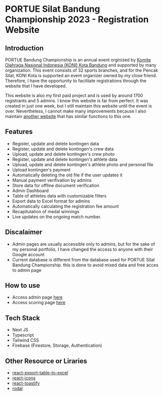 # PORTUE Silat Bandung Championship 2023 - Registration Website

## Introduction

PORTUE Bandung Championship is an annual event orginized by [Komite Olahraga Nasional Indonesia (KONI) Kota Bandung](https://portue.koni-kotabandung.or.id/) and supported by many organization. This event consists of 32 sports branches, and for the Pencak Silat, KONI Kota is supported an event organizer owned by my close friend. Therefore, I have the opportunity to facilitate registrations through the website that I have developed.

This website is also my first paid project and is used by around 1700 registrants and 5 admins. I know this website is far from perfect. It was created in just one week, but I still maintain this website until the event is over. Nevertheless, I cannot make many improvements because I also maintain [another website](https://github.com/irfansud2nd/kejurnas-asbd-2023) that has similar functions to this one.

## Features

- Register, update and delete kontingen data
- Register, update and delete kontingen's crew data
- Upload, update and delete kontingen's crew photo
- Register, update and delete kontingen's athlete data
- Upload, update and delete kontingen's athlete photo and personal file
- Upload kontingen's payment
- Automatically deleting the old file if the user updates it
- Manual payment verifivation by admins
- Store data for offline document verification
- Admin Dashboard
- Table of athletes data with customizable filters
- Export data to Excel format for admins
- Automatically calculating the registration fee amount
- Recapitulation of medal winnings
- Live updates on the ongoing match number.

## Discalaimer

- Admin pages are usually accessible only to admins, but for the sake of my personal portfolio, I have changed the access to anyone with their Google account
- Current database is different from the database used for PORTUE Silat Bandung Championship. this is done to avoid mixed data and free acces to admin page

## How to use

- Access admin page [here](https://portue-silat-championship.vercel.app/admin)
- Access scoring page [here](https://portue-silat-championship.vercel.app/scoring)

## Tech Stack

- Next JS
- Typescript
- Tailwind CSS
- Firebase (Firestore, Storage, Authentication)

## Other Resource or Liraries

- [react-export-table-to-excel](https://github.com/EdisonJpp/react-export-table-to-excel)
- [react-icons](https://react-icons.github.io/react-icons/)
- [react-toastify](https://fkhadra.github.io/react-toastify/introduction)
- [rodal](https://chenjiahan.github.io/rodal/)
